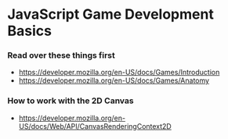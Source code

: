 # JavaScript Game Development Basics

### Read over these things first
- https://developer.mozilla.org/en-US/docs/Games/Introduction
- https://developer.mozilla.org/en-US/docs/Games/Anatomy

### How to work with the 2D Canvas
- https://developer.mozilla.org/en-US/docs/Web/API/CanvasRenderingContext2D